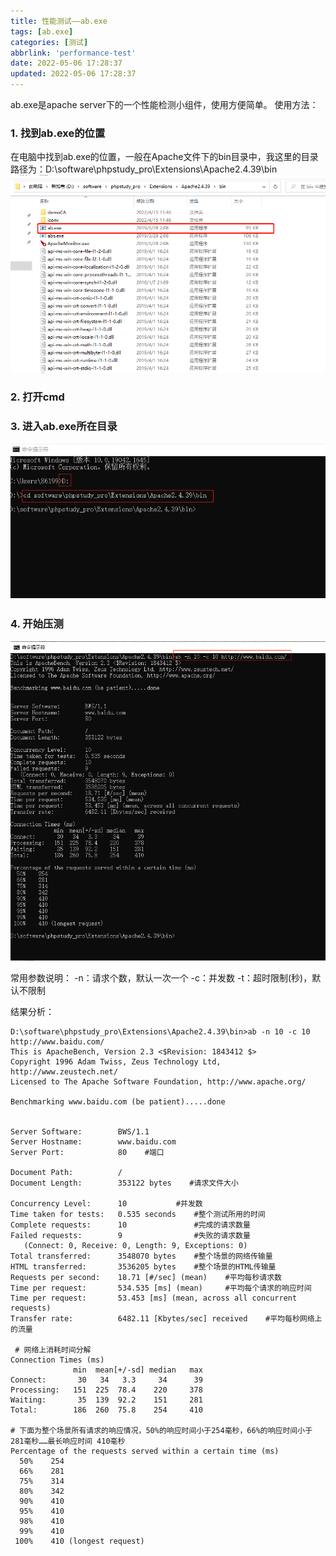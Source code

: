 ```yaml
---
title: 性能测试——ab.exe
tags: [ab.exe]
categories: [测试]
abbrlink: 'performance-test'
date: 2022-05-06 17:28:37
updated: 2022-05-06 17:28:37
---
```

ab.exe是apache server下的一个性能检测小组件，使用方便简单。
使用方法：
### 1. 找到ab.exe的位置
在电脑中找到ab.exe的位置，一般在Apache文件下的bin目录中，我这里的目录路径为：D:\software\phpstudy_pro\Extensions\Apache2.4.39\bin
![](/images/test_ab_1.png)
### 2. 打开cmd
### 3. 进入ab.exe所在目录
![](/images/test_ab_2.png)
### 4. 开始压测
![](/images/test_ab_3.png)

常用参数说明：
-n：请求个数，默认一次一个
-c：并发数
-t：超时限制(秒)，默认不限制

结果分析：
```shell
D:\software\phpstudy_pro\Extensions\Apache2.4.39\bin>ab -n 10 -c 10 http://www.baidu.com/
This is ApacheBench, Version 2.3 <$Revision: 1843412 $>
Copyright 1996 Adam Twiss, Zeus Technology Ltd, http://www.zeustech.net/
Licensed to The Apache Software Foundation, http://www.apache.org/

Benchmarking www.baidu.com (be patient).....done


Server Software:        BWS/1.1
Server Hostname:        www.baidu.com
Server Port:            80    #端口

Document Path:          /
Document Length:        353122 bytes    #请求文件大小

Concurrency Level:      10           #并发数
Time taken for tests:   0.535 seconds    #整个测试所用的时间
Complete requests:      10               #完成的请求数量
Failed requests:        9                #失败的请求数量
   (Connect: 0, Receive: 0, Length: 9, Exceptions: 0)
Total transferred:      3548070 bytes    #整个场景的网络传输量
HTML transferred:       3536205 bytes    #整个场景的HTML传输量
Requests per second:    18.71 [#/sec] (mean)    #平均每秒请求数
Time per request:       534.535 [ms] (mean)     #平均每个请求的响应时间
Time per request:       53.453 [ms] (mean, across all concurrent requests)
Transfer rate:          6482.11 [Kbytes/sec] received    #平均每秒网络上的流量

 # 网络上消耗时间分解
Connection Times (ms)
              min  mean[+/-sd] median   max
Connect:       30   34   3.3     34      39
Processing:   151  225  78.4    220     378
Waiting:       35  139  92.2    151     281
Total:        186  260  75.8    254     410

# 下面为整个场景所有请求的响应情况，50%的响应时间小于254毫秒，66%的响应时间小于281毫秒……最长响应时间 410毫秒
Percentage of the requests served within a certain time (ms)
  50%    254
  66%    281
  75%    314
  80%    342
  90%    410
  95%    410
  98%    410
  99%    410
 100%    410 (longest request)

```